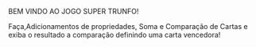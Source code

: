 BEM VINDO AO JOGO SUPER TRUNFO!

Faça,Adicionamentos de propriedades, Soma e Comparação de Cartas e exiba o resultado a comparação definindo uma carta vencedora!